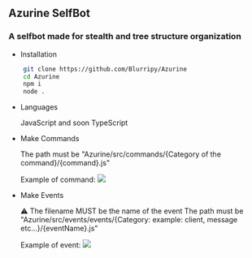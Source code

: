 ## Azurine SelfBot

### A selfbot made for stealth and tree structure organization

- Installation
```bash
    git clone https://github.com/Blurripy/Azurine
    cd Azurine
    npm i
    node .
```

- Languages

    JavaScript and soon TypeScript

- Make Commands

    The path must be "Azurine/src/commands/{Category of the command}/{command}.js"

    Example of command:
      ![](https://cdn.discordapp.com/attachments/903002196013101056/943261759463120977/code_example.png)

- Make Events

    ⚠️ The filename MUST be the name of the event
    The path must be "Azurine/src/events/events/{Category: example: client, message etc...}/{eventName}.js"
    
    Example of event:
      ![](https://cdn.discordapp.com/attachments/903002196013101056/943265748569174046/event_example.png)
